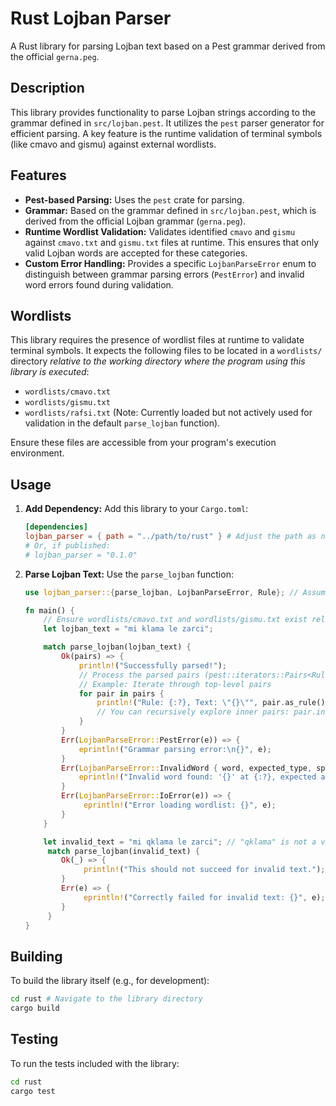 # Rust Lojban Parser

A Rust library for parsing Lojban text based on a Pest grammar derived from the official `gerna.peg`.

## Description

This library provides functionality to parse Lojban strings according to the grammar defined in `src/lojban.pest`. It utilizes the `pest` parser generator for efficient parsing. A key feature is the runtime validation of terminal symbols (like cmavo and gismu) against external wordlists.

## Features

*   **Pest-based Parsing:** Uses the `pest` crate for parsing.
*   **Grammar:** Based on the grammar defined in `src/lojban.pest`, which is derived from the official Lojban grammar (`gerna.peg`).
*   **Runtime Wordlist Validation:** Validates identified `cmavo` and `gismu` against `cmavo.txt` and `gismu.txt` files at runtime. This ensures that only valid Lojban words are accepted for these categories.
*   **Custom Error Handling:** Provides a specific `LojbanParseError` enum to distinguish between grammar parsing errors (`PestError`) and invalid word errors found during validation.

## Wordlists

This library requires the presence of wordlist files at runtime to validate terminal symbols. It expects the following files to be located in a `wordlists/` directory *relative to the working directory where the program using this library is executed*:

*   `wordlists/cmavo.txt`
*   `wordlists/gismu.txt`
*   `wordlists/rafsi.txt` (Note: Currently loaded but not actively used for validation in the default `parse_lojban` function).

Ensure these files are accessible from your program's execution environment.

## Usage

1.  **Add Dependency:** Add this library to your `Cargo.toml`:

    ```toml
    [dependencies]
    lojban_parser = { path = "../path/to/rust" } # Adjust the path as needed
    # Or, if published:
    # lojban_parser = "0.1.0"
    ```

2.  **Parse Lojban Text:** Use the `parse_lojban` function:

    ```rust
    use lojban_parser::{parse_lojban, LojbanParseError, Rule}; // Assuming Rule is needed from pest::iterators

    fn main() {
        // Ensure wordlists/cmavo.txt and wordlists/gismu.txt exist relative to execution path
        let lojban_text = "mi klama le zarci";

        match parse_lojban(lojban_text) {
            Ok(pairs) => {
                println!("Successfully parsed!");
                // Process the parsed pairs (pest::iterators::Pairs<Rule>)
                // Example: Iterate through top-level pairs
                for pair in pairs {
                    println!("Rule: {:?}, Text: \"{}\"", pair.as_rule(), pair.as_str());
                    // You can recursively explore inner pairs: pair.into_inner()
                }
            }
            Err(LojbanParseError::PestError(e)) => {
                eprintln!("Grammar parsing error:\n{}", e);
            }
            Err(LojbanParseError::InvalidWord { word, expected_type, span }) => {
                eprintln!("Invalid word found: '{}' at {:?}, expected a valid {}", word, span, expected_type);
            }
            Err(LojbanParseError::IoError(e)) => {
                 eprintln!("Error loading wordlist: {}", e);
            }
        }

        let invalid_text = "mi qklama le zarci"; // "qklama" is not a valid gismu
         match parse_lojban(invalid_text) {
            Ok(_) => {
                 println!("This should not succeed for invalid text.");
            }
            Err(e) => {
                 eprintln!("Correctly failed for invalid text: {}", e);
            }
         }
    }
    ```

## Building

To build the library itself (e.g., for development):

```bash
cd rust # Navigate to the library directory
cargo build
```

## Testing

To run the tests included with the library:

```bash
cd rust
cargo test